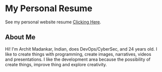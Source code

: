 # My Personal Resume
See my personal website resume <a href="https://architmadankar.github.io/">Clicking Here</a>.

## About Me
Hi! I'm Archit Madankar, Indian, does DevOps/CyberSec, and 24 years old. I like to create things with programming, create images, narratives, videos and presentations. I like the development area because the possibility of create things, improve thing and explore creativity.

